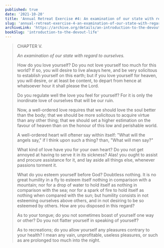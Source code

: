 ```yaml
---
published: true
date: '2021-10-20'
title: 'Annual Retreat Exercise #4: An examination of our state with regard to ourselves'
slug: 'annual-retreat-exercise-4-an-examination-of-our-state-with-regard-to-ourselves'
archiveLink: 'https://archive.org/details/an-introduction-to-the-devout-life/page/270?view=theater'
bookSlug: 'introduction-to-the-devout-life'
---
```


> CHAPTER V.
>
> *An examination of our state with regard to ourselves.*
>
> How do you love yourself? Do you not love yourself too much for this world? If so, you will desire to live always here, and be very solicitous to establish yourself on this earth; but if you love yourself for heaven, you will desire, or at least be content, to depart from hence at whatsoever hour it shall please the Lord.
>
> Do you regulate well the love you feel for yourself? For it is only the inordinate love of ourselves that will be our ruin.
>
> Now, a well-ordered love requires that we should love the soul better than the body; that we should be more solicitous to acquire virtue than any other thing; that we should set a higher estimation on the favour of heaven than on the honour of this low and perishable world.
>
> A well-ordered heart will oftener say within itself: "What will the angels say," if I think upon such a thing? than, "What will men say?"
>
> What kind of love have you for your own heart? Do you not get annoyed at having to serve it in its sickness? Alas! you ought to assist and procure assistance for it, and lay aside all things else, whenever passions torment it.
>
> What do you esteem yourself before God? Doubtless nothing. It is no great humility in a fly to esteem itself nothing in comparison with a mountain; nor for a drop of water to hold itself as nothing in comparison with the sea; nor for a spark of fire to hold itself as nothing when compared with the sun; but humility consists in not esteeming ourselves above others, and in not desiring to be so esteemed by others. How are you disposed in this regard?
>
> As to your tongue; do you not sometimes boast of yourself one way or other? Do you not flatter yourself in speaking of yourself?
>
> As to recreations; do you allow yourself any pleasures contrary to your health? I mean any vain, unprofitable, useless pleasures, or such as are prolonged too much into the night.